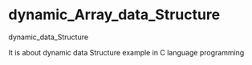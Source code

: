 # dynamic_Array_data_Structure
dynamic_data_Structure


It is about dynamic data Structure example in C language programming
